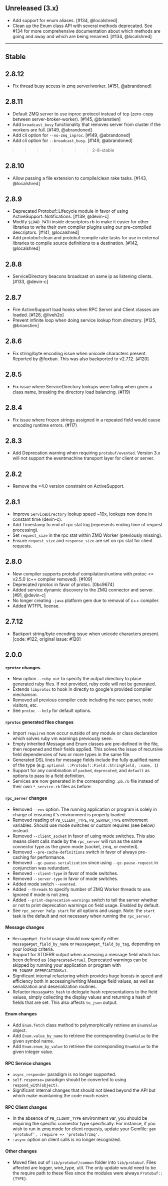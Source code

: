 Unreleased (3.x)
---------

- Add support for enum aliases. [#134, @localshred]
- Clean up the Enum class API with several methods deprecated. See #134 for more comprehensive
documentation about which methods are going and away and which are being renamed. [#134, @localshred]

--------

Stable
--------

2.8.12
---------

- Fix thread busy access in zmq server/worker. [#151, @abrandoned]

2.8.11
---------

- Default ZMQ server to use inproc protocol instead of tcp (zero-copy between server-broker-worker). [#145, @brianstien]
- Add `broadcast_busy` functionality that removes server from cluster if the workers are full. [#149, @abrandoned]
- Add cli option for `--no-zmq_inproc`. [#149, @abrandoned]
- Add cli option for `--broadcast_busy`. [#149, @abrandoned]
>>>>>>> 2-8-stable

2.8.10
---------

- Allow passing a file extension to compile/clean rake tasks. [#143, @localshred]

2.8.9
---------

- Deprecated Protobuf::Lifecycle module in favor of using ActiveSupport::Notifications. [#139, @devin-c]
- Modify `$LOAD_PATH` inside descriptors.rb to make it easier for other libraries to write their own compiler plugins using our pre-compiled descriptors. [#141, @localshred]
- Add protobuf:clean and protobuf:compile rake tasks for use in external libraries to compile source definitions to a destination. [#142, @localshred]

2.8.8
---------

- ServiceDirectory beacons broadcast on same ip as listening clients. [#133, @devin-c]

2.8.7
---------

- Fire ActiveSupport load hooks when RPC Server and Client classes are loaded. [#126, @liveh2o]
- Prevent infinite loop when doing service lookup from directory. [#125, @brianstien]

2.8.6
---------

- Fix string/byte encoding issue when unicode characters present. Reported by @foxban. This was also backported to v2.7.12. [#120]

2.8.5
----------

- Fix issue where ServiceDirectory lookups were failing when given a class name, breaking the directory load balancing. (#119)

2.8.4
----------

- Fix issue where frozen strings assigned in a repeated field would cause encoding runtime errors. (#117)

2.8.3
----------

- Add Deprecation warning when requiring `protobuf/evented`. Version 3.x will not support the eventmachine transport layer for client or server.

2.8.2
----------

- Remove the <4.0 version constraint on ActiveSupport.

2.8.1
----------

- Improve `ServiceDirectory` lookup speed ~10x, lookups now done in constant time (devin-c).
- Add Timestamp to end of rpc stat log (represents ending time of request processing).
- Set `request_size` in the rpc stat within ZMQ Worker (previously missing).
- Ensure `request_size` and `response_size` are set on rpc stat for client requests.

2.8.0
-----------

- New compiler supports protobuf compilation/runtime with protoc <= v2.5.0 (c++ compiler removed). [#109]
- Deprecated rprotoc in favor of protoc. [0bc9674]
- Added service dynamic discovery to the ZMQ connector and server. [#91, @devin-c]
- No longer creating `-java` platform gem due to removal of c++ compiler.
- Added WTFPL license.

2.7.12
-----------

- Backport string/byte encoding issue when unicode characters present. [code: #122, original issue: #120]

2.0.0
-----------

#### `rprotoc` changes

* New option `--ruby_out` to specify the output directory to place generated ruby files. If not provided, ruby code will not be generated.
* Extends `libprotoc` to hook in directly to google's provided compiler mechanism.
* Removed all previous compiler code including the racc parser, node visitors, etc.
* See `protoc --help` for default options.

#### `rprotoc` generated files changes

* Import `require`s now occur outside of any module or class declaration which solves ruby vm warnings previously seen.
* Empty inherited Message and Enum classes are pre-defined in the file, then reopened and their fields applied. This solves the issue of recursive field dependencies of two or more types in the same file.
* Generated DSL lines for message fields include the fully qualified name of the type (e.g. `optional ::Protobuf::Field::StringField, :name, 1`)
* Support for any combination of `packed`, `deprecated`, and `default` as options to pass to a field definition.
* Services are now generated in the corresponding `.pb.rb` file instead of their own `*_service.rb` files as before.

#### `rpc_server` changes

* Removed `--env` option. The running application or program is solely in charge of ensuring it's environment is properly loaded.
* Removed reading of `PB_CLIENT_TYPE`, `PB_SERVER_TYPE` environment variables. Should use mode switches or custom requires (see below) instead.
* Removed `--client_socket` in favor of using mode switches. This also means client calls made by the `rpc_server` will run as the same connector type as the given mode (socket, zmq, or evented).
* Removed `--pre-cache-definitions` switch in favor of always pre-caching for performance.
* Removed `--gc-pause-serialization` since using `--gc-pause-request` in conjunction was redundant.
* Removed `--client-type` in favor of mode switches.
* Removed `--server-type` in favor of mode switches.
* Added mode switch `--evented`.
* Added `--threads` to specify number of ZMQ Worker threads to use. Ignored if mode is not zmq.
* Added `--print-deprecation-warnings` switch to tell the server whether or not to print deprecation warnings on field usage. Enabled by default.
* See `rpc_server help start` for all options and usage. Note: the `start` task is the default and not necessary when running the `rpc_server`.

#### Message changes

* `Message#get_field` usage should now specify either `Message#get_field_by_name` or `Message#get_field_by_tag`, depending on your lookup criteria.
* Support for STDERR output when accessing a message field which has been defined as `[deprecated=true]`. Deprecated warnings can be skipped by running your application or program with `PB_IGNORE_DEPRECATIONS=1`.
* Significant internal refactoring which provides huge boosts in speed and efficiency both in accessing/writing Message field values, as well as serialization and deserialization routines.
* Refactor `Message#to_hash` to delegate hash representations to the field values, simply collecting the display values and returning a hash of fields that are set. This also affects `to_json` output.

#### Enum changes

* Add `Enum.fetch` class method to polymorphically retrieve an `EnumValue` object.
* Add `Enum.value_by_name` to retrieve the corresponding `EnumValue` to the given symbol name.
* Add `Enum.enum_by_value` to retrieve the corresponding `EnumValue` to the given integer value.

#### RPC Service changes

* `async_responder` paradigm is no longer supported.
* `self.response=` paradigm should be converted to using `respond_with(object)`.
* Significant internal changes that should not bleed beyond the API but which make maintaining the code much easier.

#### RPC Client changes

* In the absence of `PB_CLIENT_TYPE` environment var, you should be requiring the specific connector type specifically. For instance, if you wish to run in zmq mode for client requests, update your Gemfile: `gem 'protobuf', :require => 'protobuf/zmq'`.
* `:async` option on client calls is no longer recognized.

####  Other changes

* Moved files out of `lib/protobuf/common` folder into `lib/protobuf`. Files affected are logger, wire\_type, util. The only update would need to be the require path to these files since the modules were always `Protobuf::{TYPE}`.
